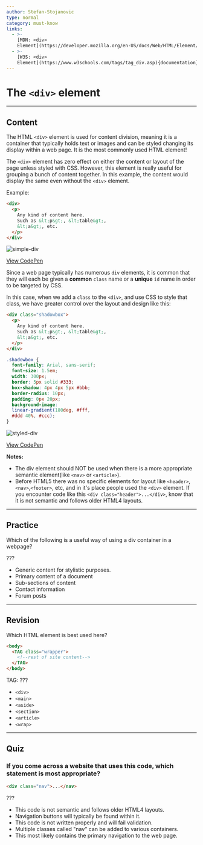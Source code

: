```yaml
---
author: Stefan-Stojanovic
type: normal
category: must-know
links:
  - >-
    [MDN: <div>
    Element](https://developer.mozilla.org/en-US/docs/Web/HTML/Element/div){documentation}
  - >-
    [W3S: <div>
    Element](https://www.w3schools.com/tags/tag_div.asp){documentation}
---
```


# The `<div>` element


---

## Content

The HTML `<div>` element is used for content division, meaning it is a container that typically holds text or images and can be styled changing its display within a web page. It is the most commonly used HTML element!

The `<div>` element has zero effect on either the content or layout of the page unless styled with CSS. However, this element is really useful for grouping a bunch of content together. In this example, the content would display the same even without the `<div>`  element.

Example:

```html
<div>
  <p>
    Any kind of content here.
    Such as &lt;p&gt;, &lt;table&gt;,
    &lt;a&gt;, etc.
  </p>
</div>
```

![simple-div](https://img.enkipro.com/607d22240f2ba26d3a9397d8f472a44e.png)

[View CodePen](https://codepen.io/enkidevs/pen/QxzYyV)

Since a web page typically has numerous `div` elements, it is common that they will each be given a **common** `class` name or a **unique** `id` name in order to be targeted by CSS.

In this case, when we add a `class` to the `<div>`, and use CSS to style that class, we have greater control over the layout and design like this:

```html
<div class="shadowbox">
  <p>
    Any kind of content here.
    Such as &lt;p&gt;, &lt;table&gt;,
    &lt;a&gt;, etc.
  </p>
</div>
```

```css
.shadowbox {
  font-family: Arial, sans-serif;
  font-size: 1.5em;
  width: 300px;
  border: 5px solid #333;
  box-shadow: 4px 4px 5px #bbb;
  border-radius: 10px;
  padding: 0px 20px;
  background-image:
  linear-gradient(180deg, #fff,
  #ddd 40%, #ccc);
}

```

![styled-div](https://img.enkipro.com/88f226f07047d93fa86a1564b0e2f9b6.png)

[View CodePen](https://codepen.io/enkidevs/pen/WyLPxg)

**Notes:**

* The div element should NOT be used when there is a more appropriate semantic element(like `<nav>` or `<article>`).
* Before HTML5 there was no specific elements for layout like `<header>`,`<nav>`,`<footer>`, etc, and in it's place people used the `<div>` element. If you encounter code like this `<div class="header">...</div>`, know that it is not semantic and follows older HTML4 layouts.


---

## Practice

Which of the following is a useful way of using a div container in a webpage?

???

* Generic content for stylistic purposes.
* Primary content of a document
* Sub-sections of content
* Contact information
* Forum posts


---

## Revision

Which HTML element is best used here?

```html
<body>
  <TAG class="wrapper">
    <!--rest of site content-->
  </TAG>
</body>
```

TAG: ???

* `<div>`
* `<main>`
* `<aside>`
* `<section>`
* `<article>`
* `<wrap>`


---

## Quiz

### If you come across a website that uses this code, which statement is most appropriate?


```html
<div class="nav">...</nav>
```

???

* This code is not semantic and follows older HTML4 layouts.
* Navigation buttons will typically be found within it.
* This code is not written properly and will fail validation.
* Multiple classes called "nav" can be added to various containers.
* This most likely contains the primary navigation to the web page.
